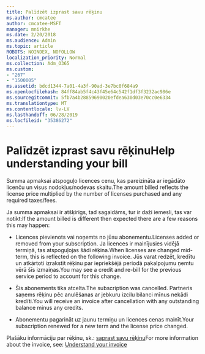 ```yaml
---
title: Palīdzēt izprast savu rēķinu
ms.author: cmcatee
author: cmcatee-MSFT
manager: mnirkhe
ms.date: 2/20/2018
ms.audience: Admin
ms.topic: article
ROBOTS: NOINDEX, NOFOLLOW
localization_priority: Normal
ms.collection: Adm_O365
ms.custom:
- "267"
- "1500005"
ms.assetid: bdcd1344-7a01-4a3f-90ad-3e7bc0f684a9
ms.openlocfilehash: 84ff84ab5f4c43f45e64c542f1df3f3232ac986e
ms.sourcegitcommit: 5fb7a4b28859690020efdea630d03e70cc0e6334
ms.translationtype: MT
ms.contentlocale: lv-LV
ms.lasthandoff: 06/28/2019
ms.locfileid: "35386272"
---
```

# <a name="help-understanding-your-bill"></a><span data-ttu-id="d3db3-102">Palīdzēt izprast savu rēķinu</span><span class="sxs-lookup"><span data-stu-id="d3db3-102">Help understanding your bill</span></span>

<span data-ttu-id="d3db3-103">Summa apmaksai atspoguļo licences cenu, kas pareizināta ar iegādāto licenču un visus nodokļus/nodevas skaitu.</span><span class="sxs-lookup"><span data-stu-id="d3db3-103">The amount billed reflects the license price multiplied by the number of licenses purchased and any required taxes/fees.</span></span>
  
<span data-ttu-id="d3db3-104">Ja summa apmaksai ir atšķirīgs, tad sagaidāms, tur ir daži iemesli, tas var notikt:</span><span class="sxs-lookup"><span data-stu-id="d3db3-104">If the amount billed is different then expected there are a few reasons this may happen:</span></span>
  
- <span data-ttu-id="d3db3-105">Licences pievienots vai noņemts no jūsu abonementu.</span><span class="sxs-lookup"><span data-stu-id="d3db3-105">Licenses added or removed from your subscription.</span></span> <span data-ttu-id="d3db3-106">Ja licences ir mainījusies vidējā termiņā, tas atspoguļojas šādi rēķina.</span><span class="sxs-lookup"><span data-stu-id="d3db3-106">When licenses are changed mid-term, this is reflected on the following invoice.</span></span> <span data-ttu-id="d3db3-107">Jūs varat redzēt, kredītu un atkārtoti izrakstīt rēķinu par iepriekšējā periodā pakalpojumu ņemtu vērā šīs izmaiņas.</span><span class="sxs-lookup"><span data-stu-id="d3db3-107">You may see a credit and re-bill for the previous service period to account for this change.</span></span>

- <span data-ttu-id="d3db3-108">Šis abonements tika atcelta.</span><span class="sxs-lookup"><span data-stu-id="d3db3-108">The subscription was cancelled.</span></span> <span data-ttu-id="d3db3-109">Partneris saņems rēķinu pēc anulēšanas ar jebkuru izcilu bilanci mīnus nekādi kredīti.</span><span class="sxs-lookup"><span data-stu-id="d3db3-109">You will receive an invoice after cancellation with any outstanding balance minus any credits.</span></span>

- <span data-ttu-id="d3db3-110">Abonementu pagarināt uz jaunu termiņu un licences cenas mainīt.</span><span class="sxs-lookup"><span data-stu-id="d3db3-110">Your subscription renewed for a new term and the license price changed.</span></span>

<span data-ttu-id="d3db3-111">Plašāku informāciju par rēķinu, sk.: [saprast savu rēķinu](https://support.office.com/article/0724b428-fb59-4962-8c37-6674166d7507)</span><span class="sxs-lookup"><span data-stu-id="d3db3-111">For more information about the invoice, see: [Understand your invoice](https://support.office.com/article/0724b428-fb59-4962-8c37-6674166d7507)</span></span>
  